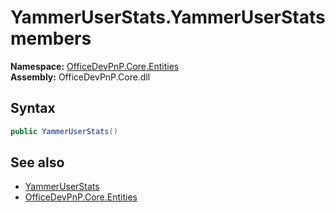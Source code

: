 # YammerUserStats.YammerUserStats members 
  

**Namespace:** [OfficeDevPnP.Core.Entities](OfficeDevPnP.Core.Entities.md)  
**Assembly:** OfficeDevPnP.Core.dll  
## Syntax
```C#
public YammerUserStats()
```
## See also
- [YammerUserStats](OfficeDevPnP.Core.Entities.YammerUserStats.md)
- [OfficeDevPnP.Core.Entities](OfficeDevPnP.Core.Entities.md)
